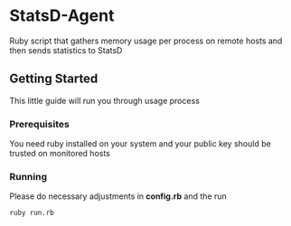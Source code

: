 # StatsD-Agent

Ruby script that gathers memory usage per process on remote hosts and then sends statistics to StatsD

## Getting Started
This little guide will run you through usage process

### Prerequisites

You need ruby installed on your system and your public key should be trusted on monitored hosts

### Running

Please do necessary adjustments in **config.rb** and the run

```
ruby run.rb
```